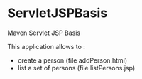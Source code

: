 ServletJSPBasis
===============

Maven Servlet JSP Basis

This application allows to :
- create a person (file addPerson.html)
- list a set of persons (file listPersons.jsp)
